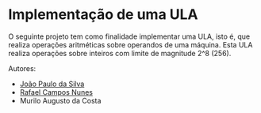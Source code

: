 # Implementação de uma ULA

O seguinte projeto tem como finalidade implementar uma ULA, isto é, que realiza operações aritméticas sobre operandos de uma máquina. Esta ULA realiza operações sobre
inteiros com limite de magnitude 2^8 (256). 


Autores:

* [João Paulo da Silva](https://github.com/dasilvaj4)
* [Rafael Campos Nunes](https://github.com/rafaelcn)
* Murilo Augusto da Costa

